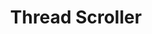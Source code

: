 ---
  id: "20443"
  fieldLayoutId: "89"
  uid: "f2059d68-1995-46f0-a0f0-6cb00662ed91"
  enabled: "1"
  archived: "0"
  dateCreated: "2018-11-03 22:08:42"
  dateUpdated: "2019-01-28 02:47:29"
  siteSettingsId: "20443"
  slug: "thread-scroller"
  siteId: "1"
  uri: "patterns/ios/entry/thread-scroller"
  enabledForSite: "1"
  sectionId: "2"
  typeId: "2"
  authorId: "1"
  postDate: "2018-11-03 22:08:00"
  expiryDate: null
  contentId: "20438"
  title: "Thread Scroller"
  field_allColorsComputed: null
  field_allColorsComputedIllustration: null
  field_allColorsComputedThumbnail: null
  field_appDescription: null
  field_appDescriptionSentiment: null
  field_audio: "0"
  field_authorFaq: null
  field_bgThumbPosition: "right bottom"
  field_body: null
  field_captureSize: null
  field_categoriesRaw: "navigability,customization,"
  field_categoryInPlainText: null
  field_coldThumbTransform: null
  field_colorPalette: null
  field_contributorName: null
  field_contributorUrl: null
  field_coverColor: null
  field_dominantColor: null
  field_externalContributor: "0"
  field_fetchWebsiteData: null
  field_fullName: null
  field_gfycatSource: "FantasticEnchantingBluefintuna"
  field_gif: "1"
  field_gumletUrl: null
  field_gumletUrlNoPreParse: null
  field_howHelps: "<p><strong>Navigability and Customization</strong></p><p>Reddit can be described as the largest forum on the internet. Conversation is perhaps the most important element of Reddit's experience. Given the massive amount of content and comments that get posted to Reddit, any element that improves the experience of moving through content greatly impacts the quality of the platform.</p><p>In this case, by providing a thread scroller that allows mobile users to navigate through the massive number of comments, Reddit creates a mobile experience that favors navigability and transitions through the app.</p><p>In the iOS implementation, the ability to reposition the scroller helps users to customize the scrolling experience to their particular needs which also improves the overall experience of the app.</p>"
  field_howWorks: "<p>Reddit is one of the most popular and engaging websites on the internet. All Reddit posts have a comment section where users can express their opinions and discuss the topic relevant to each post.</p><p>Users can post starter comments or reply to other comments. There's no limit for the number of replies, nor the nesting of replies.</p><p>The conversational nature of Reddit usually create threads of parent comments that extend for several screen folds, which means that if users want to move to the next parent comment, they need to scroll through a lot of replies and nested replies.</p><p>Since not all the users are necessarily interested in the conversation threads that form under a parent comment, Reddit provides a nice scroller button that allows users to move from one parent comment to the next one without the need to swipe scroll several times.</p><p>In iOS, the position where the scroller floats can be changed by long pressing and dragging the scroller. This functionality allows users to re-position the scroller to an area that feels comfortable to their scrolling and touch interaction solutions.</p>"
  field_iconColors: null
  field_iconComputedColors: null
  field_illustrationSource: null
  field_imagePathRaw: ""
  field_imageTextOcr: null
  field_depthArticleBody: null
  field_lpSentimentScore: null
  field_lpUrl: null
  field_mediaEmbed: null
  field_mobileId: null
  field_mobileShotSrc: null
  field_newsObject: null
  field_pageFetchJsonString: null
  field_patternSrc: "Reddit"
  field_platformRaw: "iOS"
  field_qualityDescription: null
  field_rawResponse: null
  field_readingDuration: null
  field_readingDurationSeconds: null
  field_readingEaseLevel: null
  field_readingEaseScore: null
  field_references: null
  field_screenshotColors: null
  field_screenshotComputedColors: null
  field_sourceFromArchive: null
  field_strategyDescription: null
  field_thumbColors: null
  field_thumbVideoUrl: null
  field_webDescription: null
  field_webTitle: null
  field_what: "<p>This is a solution found in the Reddit mobile apps. Reddit threads are usually a long chain of comments and sub comments that extend for several screen folds. Reddit provides a scroller button that allows users to move from one parent comment to the next one.</p>"
  root: null
  lft: null
  rgt: null
  level: null
  structureId: null
  layout: layouts/post.njk
---